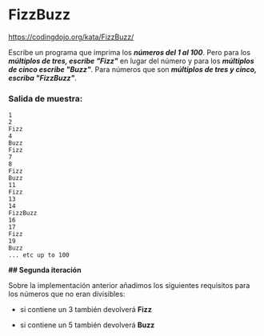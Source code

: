 # FizzBuzz

https://codingdojo.org/kata/FizzBuzz/

Escribe un programa que imprima los ***números del 1 al 100***. Pero para los ***múltiplos de tres, escribe "Fizz"*** en lugar del número y para los ***múltiplos de cinco escribe "Buzz"***. Para números que son ***múltiplos de tres y cinco, escriba "FizzBuzz"***.

### Salida de muestra:

~~~
1
2
Fizz
4
Buzz
Fizz
7
8
Fizz
Buzz
11
Fizz
13
14
FizzBuzz
16
17
Fizz
19
Buzz
... etc up to 100
~~~


**## Segunda iteración**

Sobre la implementación anterior añadimos los siguientes requisitos para los números que no eran divisibles:


- si contiene un 3 también devolverá **Fizz**

- si contiene un 5 también devolverá **Buzz**